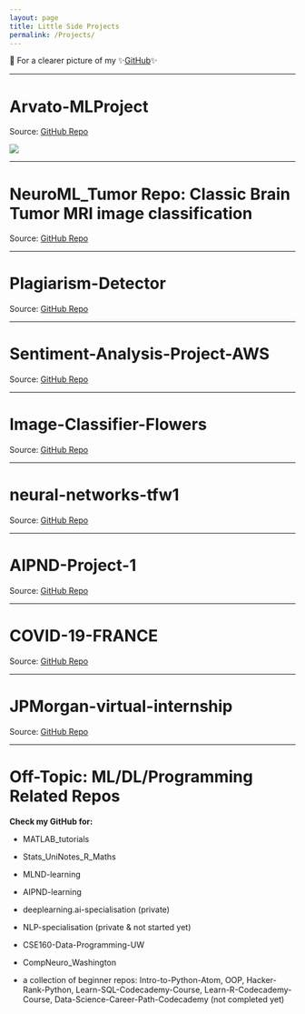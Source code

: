 ```yaml
---
layout: page
title: Little Side Projects
permalink: /Projects/
---
```


📌 For a clearer picture of my ✨[GitHub](https://github.com/dilayercelik)✨

---
# Arvato-MLProject

Source: [GitHub Repo](https://github.com/dilayercelik/Arvato-MLProject)

<img src="{{site.url}}/images/ArvatoML.png" style="display: block; margin: auto;" />

---
# NeuroML_Tumor Repo: Classic Brain Tumor MRI image classification

Source: [GitHub Repo](https://github.com/dilayercelik/NeuroML-Tumor)


---
# Plagiarism-Detector

Source: [GitHub Repo](https://github.com/dilayercelik/Plagiarism-Detector)


---
# Sentiment-Analysis-Project-AWS

Source: [GitHub Repo](https://github.com/dilayercelik/Sentiment-Analysis-Project-AWS)


---
# Image-Classifier-Flowers

Source: [GitHub Repo](https://github.com/dilayercelik/Image-Classifier-Flowers)


---
# neural-networks-tfw1

Source: [GitHub Repo](https://github.com/dilayercelik/neural-networks-tfw1)

---
# AIPND-Project-1

Source: [GitHub Repo](https://github.com/dilayercelik/AIPND-Project-1)

---
# COVID-19-FRANCE

Source: [GitHub Repo](https://github.com/dilayercelik/COVID-19-FRANCE)

---
# JPMorgan-virtual-internship

Source: [GitHub Repo](https://github.com/dilayercelik/JPMorgan-virtual-internship)



---
# Off-Topic: ML/DL/Programming Related Repos 

**Check my GitHub for:**

- MATLAB_tutorials

- Stats_UniNotes_R_Maths

- MLND-learning

- AIPND-learning

- deeplearning.ai-specialisation (private)

- NLP-specialisation (private & not started yet)

- CSE160-Data-Programming-UW

- CompNeuro_Washington

- a collection of beginner repos: Intro-to-Python-Atom, OOP, Hacker-Rank-Python, Learn-SQL-Codecademy-Course, Learn-R-Codecademy-Course, Data-Science-Career-Path-Codecademy (not completed yet)

